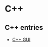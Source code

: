 # C++

## C++ entries
* [C++ GUI](https://github.com/raynoxu1337/no-bullshit-guide-to-tech/blob/main/Cpp/guis.md)